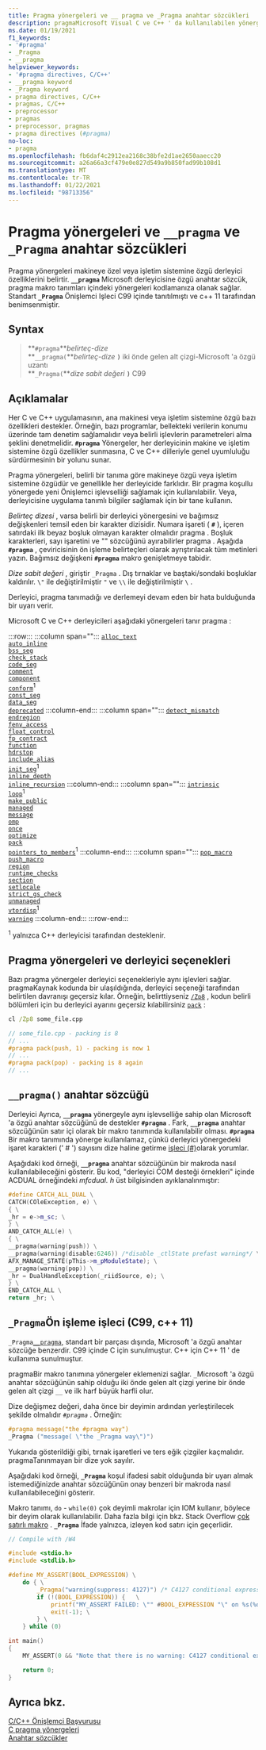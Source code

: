 ```yaml
---
title: Pragma yönergeleri ve __ pragma ve _Pragma anahtar sözcükleri
description: pragmaMicrosoft Visual C ve C++ ' da kullanılabilen yönergeleri açıklar (MSVC)
ms.date: 01/19/2021
f1_keywords:
- '#pragma'
- _Pragma
- __pragma
helpviewer_keywords:
- '#pragma directives, C/C++'
- __pragma keyword
- _Pragma keyword
- pragma directives, C/C++
- pragmas, C/C++
- preprocessor
- pragmas
- preprocessor, pragmas
- pragma directives (#pragma)
no-loc:
- pragma
ms.openlocfilehash: fb6daf4c2912ea2168c38bfe2d1ae2650aaecc20
ms.sourcegitcommit: a26a66a3cf479e0e827d549a9b850fad99b108d1
ms.translationtype: MT
ms.contentlocale: tr-TR
ms.lasthandoff: 01/22/2021
ms.locfileid: "98713356"
---
```

# <a name="pragma-directives-and-the-__no-locpragma-and-_pragma-keywords"></a>Pragma yönergeleri ve `__pragma` ve `_Pragma` anahtar sözcükleri

Pragma yönergeleri makineye özel veya işletim sistemine özgü derleyici özelliklerini belirtir. **`__pragma`** Microsoft derleyicisine özgü anahtar sözcük, pragma makro tanımları içindeki yönergeleri kodlamanıza olanak sağlar. Standart **`_Pragma`** Önişlemci Işleci C99 içinde tanıtılmıştı ve c++ 11 tarafından benimsenmiştir.

## <a name="syntax"></a>Syntax

> **`#pragma`***belirteç-dize*\
> **`__pragma(`***belirteç-dize* **`)`** iki önde gelen alt çizgi-Microsoft 'a özgü uzantı \
> **`_Pragma(`***dize sabit değeri* **`)`** C99

## <a name="remarks"></a>Açıklamalar

Her C ve C++ uygulamasının, ana makinesi veya işletim sistemine özgü bazı özellikleri destekler. Örneğin, bazı programlar, bellekteki verilerin konumu üzerinde tam denetim sağlamalıdır veya belirli işlevlerin parametreleri alma şeklini denetmelidir. **`#pragma`** Yönergeler, her derleyicinin makine ve işletim sistemine özgü özellikler sunmasına, C ve C++ dilleriyle genel uyumluluğu sürdürmesinin bir yolunu sunar.

Pragma yönergeleri, belirli bir tanıma göre makineye özgü veya işletim sistemine özgüdür ve genellikle her derleyicide farklıdır. Bir pragma koşullu yönergede yeni Önişlemci işlevselliği sağlamak için kullanılabilir. Veya, derleyicisine uygulama tanımlı bilgiler sağlamak için bir tane kullanın.

*Belirteç dizesi* , varsa belirli bir derleyici yönergesini ve bağımsız değişkenleri temsil eden bir karakter dizisidir. Numara işareti ( **`#`** ), içeren satırdaki ilk beyaz boşluk olmayan karakter olmalıdır pragma . Boşluk karakterleri, sayı işaretini ve "" sözcüğünü ayırabilirler pragma . Aşağıda **`#pragma`** , çeviricisinin ön işleme belirteçleri olarak ayrıştırılacak tüm metinleri yazın. Bağımsız değişkeni **`#pragma`** makro genişletmeye tabidir.

*Dize sabit değeri* , giriştir `_Pragma` . Dış tırnaklar ve baştaki/sondaki boşluklar kaldırılır. `\"` ile değiştirilmiştir `"` ve `\\` ile değiştirilmiştir `\` .

Derleyici, pragma tanımadığı ve derlemeyi devam eden bir hata bulduğunda bir uyarı verir.

Microsoft C ve C++ derleyicileri aşağıdaki yönergeleri tanır pragma :

:::row:::
   :::column span="":::
      [`alloc_text`](../preprocessor/alloc-text.md)\
      [`auto_inline`](../preprocessor/auto-inline.md)\
      [`bss_seg`](../preprocessor/bss-seg.md)\
      [`check_stack`](../preprocessor/check-stack.md)\
      [`code_seg`](../preprocessor/code-seg.md)\
      [`comment`](../preprocessor/comment-c-cpp.md)\
      [`component`](../preprocessor/component.md)\
      [`conform`](../preprocessor/conform.md)<sup>1</sup>\
      [`const_seg`](../preprocessor/const-seg.md)\
      [`data_seg`](../preprocessor/data-seg.md)\
      [`deprecated`](../preprocessor/deprecated-c-cpp.md)
   :::column-end:::
   :::column span="":::
      [`detect_mismatch`](../preprocessor/detect-mismatch.md)\
      [`endregion`](../preprocessor/region-endregion.md)\
      [`fenv_access`](../preprocessor/fenv-access.md)\
      [`float_control`](../preprocessor/float-control.md)\
      [`fp_contract`](../preprocessor/fp-contract.md)\
      [`function`](../preprocessor/function-c-cpp.md)\
      [`hdrstop`](../preprocessor/hdrstop.md)\
      [`include_alias`](../preprocessor/include-alias.md)\
      [`init_seg`](../preprocessor/init-seg.md)<sup>1</sup>\
      [`inline_depth`](../preprocessor/inline-depth.md)\
      [`inline_recursion`](../preprocessor/inline-recursion.md)
   :::column-end:::
   :::column span="":::
      [`intrinsic`](../preprocessor/intrinsic.md)\
      [`loop`](../preprocessor/loop.md)<sup>1</sup>\
      [`make_public`](../preprocessor/make-public.md)\
      [`managed`](../preprocessor/managed-unmanaged.md)\
      [`message`](../preprocessor/message.md)\
      [`omp`](../preprocessor/omp.md)\
      [`once`](../preprocessor/once.md)\
      [`optimize`](../preprocessor/optimize.md)\
      [`pack`](../preprocessor/pack.md)\
      [`pointers_to_members`](../preprocessor/pointers-to-members.md)<sup>1</sup>
   :::column-end:::
   :::column span="":::
      [`pop_macro`](../preprocessor/pop-macro.md)\
      [`push_macro`](../preprocessor/push-macro.md)\
      [`region`](../preprocessor/region-endregion.md)\
      [`runtime_checks`](../preprocessor/runtime-checks.md)\
      [`section`](../preprocessor/section.md)\
      [`setlocale`](../preprocessor/setlocale.md)\
      [`strict_gs_check`](../preprocessor/strict-gs-check.md)\
      [`unmanaged`](../preprocessor/managed-unmanaged.md)\
      [`vtordisp`](../preprocessor/vtordisp.md)<sup>1</sup>\
      [`warning`](../preprocessor/warning.md)
   :::column-end:::
:::row-end:::

<sup>1</sup> yalnızca C++ derleyicisi tarafından desteklenir.

## <a name="pragma-directives-and-compiler-options"></a>Pragma yönergeleri ve derleyici seçenekleri

Bazı pragma yönergeler derleyici seçenekleriyle aynı işlevleri sağlar. pragmaKaynak kodunda bir ulaşıldığında, derleyici seçeneği tarafından belirtilen davranışı geçersiz kılar. Örneğin, belirttiyseniz [`/Zp8`](../build/reference/zp-struct-member-alignment.md) , kodun belirli bölümleri için bu derleyici ayarını geçersiz kılabilirsiniz [`pack`](../preprocessor/pack.md) :

```cmd
cl /Zp8 some_file.cpp
```

```cpp
// some_file.cpp - packing is 8
// ...
#pragma pack(push, 1) - packing is now 1
// ...
#pragma pack(pop) - packing is 8 again
// ...
```

## <a name="the-__no-locpragma-keyword"></a>`__pragma()` anahtar sözcüğü

Derleyici Ayrıca, **`__pragma`** yönergeyle aynı işlevselliğe sahip olan Microsoft 'a özgü anahtar sözcüğünü de destekler **`#pragma`** . Fark, **`__pragma`** anahtar sözcüğünün satır içi olarak bir makro tanımında kullanılabilir olması. **`#pragma`** Bir makro tanımında yönerge kullanılamaz, çünkü derleyici yönergedeki işaret karakteri (' # ') sayısını dize haline getirme [işleci (#)](../preprocessor/stringizing-operator-hash.md)olarak yorumlar.

Aşağıdaki kod örneği, **`__pragma`** anahtar sözcüğünün bir makroda nasıl kullanılabileceğini gösterir. Bu kod, "derleyici COM desteği örnekleri" içinde ACDUAL örneğindeki *mfcdual. h* üst bilgisinden ayıklanalınmıştır:

```cpp
#define CATCH_ALL_DUAL \
CATCH(COleException, e) \
{ \
_hr = e->m_sc; \
} \
AND_CATCH_ALL(e) \
{ \
__pragma(warning(push)) \
__pragma(warning(disable:6246)) /*disable _ctlState prefast warning*/ \
AFX_MANAGE_STATE(pThis->m_pModuleState); \
__pragma(warning(pop)) \
_hr = DualHandleException(_riidSource, e); \
} \
END_CATCH_ALL \
return _hr; \
```

## <a name="the-_pragma-preprocessing-operator-c99-c11"></a>`_Pragma`Ön işleme işleci (C99, c++ 11)

`_Pragma`[`__pragma`](#the-__pragma-keyword), standart bir parçası dışında, Microsoft 'a özgü anahtar sözcüğe benzerdir. C99 içinde C için sunulmuştur. C++ için C++ 11 ' de kullanıma sunulmuştur.

 pragmaBir makro tanımına yönergeler eklemenizi sağlar. `_`Microsoft 'a özgü anahtar sözcüğünün sahip olduğu iki önde gelen alt çizgi yerine bir önde gelen alt çizgi `__` ve ilk harf büyük harfli olur.

Dize değişmez değeri, daha önce bir deyimin ardından yerleştirilecek şekilde olmalıdır *`#pragma`* . Örneğin:

```c
#pragma message("the #pragma way")
_Pragma ("message( \"the _Pragma way\")") 
```

Yukarıda gösterildiği gibi, tırnak işaretleri ve ters eğik çizgiler kaçmalıdır. pragmaTanınmayan bir dize yok sayılır.

Aşağıdaki kod örneği, **`_Pragma`** koşul ifadesi sabit olduğunda bir uyarı almak istemediğinizde anahtar sözcüğünün onay benzeri bir makroda nasıl kullanılabileceğini gösterir. 

Makro tanımı, `do` - `while(0)` çok deyimli makrolar için IOM kullanır, böylece bir deyim olarak kullanılabilir. Daha fazla bilgi için bkz. Stack Overflow [çok satırlı makro](https://stackoverflow.com/questions/1067226/c-multi-line-macro-do-while0-vs-scope-block) . **`_Pragma`** İfade yalnızca, izleyen kod satırı için geçerlidir.

```C
// Compile with /W4

#include <stdio.h>
#include <stdlib.h>

#define MY_ASSERT(BOOL_EXPRESSION) \
    do { \
        _Pragma("warning(suppress: 4127)") /* C4127 conditional expression is constant */  \
        if (!(BOOL_EXPRESSION)) {   \
            printf("MY_ASSERT FAILED: \"" #BOOL_EXPRESSION "\" on %s(%d)", __FILE__, __LINE__); \
            exit(-1); \
        } \
    } while (0)

int main()
{
    MY_ASSERT(0 && "Note that there is no warning: C4127 conditional expression is constant");

    return 0;
}
```

## <a name="see-also"></a>Ayrıca bkz.

[C/C++ Önişlemci Başvurusu](../preprocessor/c-cpp-preprocessor-reference.md)\
[C pragma yönergeleri](../c-language/c-pragmas.md)\
[Anahtar sözcükler](../cpp/keywords-cpp.md)
